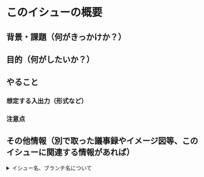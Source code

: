# このイシューの概要

## 背景・課題（何がきっかけか？）

## 目的（何がしたいか？）

## やること
### 想定する入出力（形式など）

### 注意点

## その他情報（別で取った議事録やイメージ図等、このイシューに関連する情報があれば）

<details>
  <summary>イシュー名、ブランチ名について</summary>

イシューの内容に応じて、イシューの先頭に以下のいづれかをつけて命名してください。
また、イシュー内容に従った以下のいずれかをブランチの先頭につけてブランチを命名してください

- `feature/` 機能改修
- `bugfix/` バグ修正
- `refactor/` リファクタリング
- `deps/` 依存パッケージなどのアップデート
- `chore/` 雑用、当てはまるラベルがないときに設定する

例: `feature/login-button`

</details>
